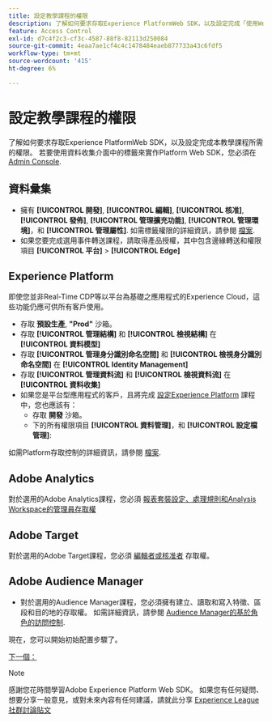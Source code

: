 ```yaml
---
title: 設定教學課程的權限
description: 了解如何要求存取Experience PlatformWeb SDK，以及設定完成「使用Web SDK實作Adobe Experience Cloud」教學課程所需的權限。
feature: Access Control
exl-id: d7c4f2c3-cf3c-4587-88f8-82113d250084
source-git-commit: 4eaa7ae1cf4c4c1478484eaeb877733a43c6fdf5
workflow-type: tm+mt
source-wordcount: '415'
ht-degree: 6%

---
```


# 設定教學課程的權限

了解如何要求存取Experience PlatformWeb SDK，以及設定完成本教學課程所需的權限。 若要使用資料收集介面中的標籤來實作Platform Web SDK，您必須在 [Admin Console](https://adminconsole.adobe.com).

## 資料彙集

* 擁有 **[!UICONTROL 開發]**, **[!UICONTROL 編輯]**, **[!UICONTROL 核准]**, **[!UICONTROL 發佈]**, **[!UICONTROL 管理擴充功能]**, **[!UICONTROL 管理環境]**，和 **[!UICONTROL 管理屬性]**. 如需標籤權限的詳細資訊，請參閱 [檔案](https://experienceleague.adobe.com/docs/experience-platform/tags/admin/user-permissions.html).
* 如果您要完成選用事件轉送課程，請取得產品授權，其中包含邊緣轉送和權限項目 **[!UICONTROL 平台]** > **[!UICONTROL Edge]**

## Experience Platform

即使您並非Real-Time CDP等以平台為基礎之應用程式的Experience Cloud，這些功能仍應可供所有客戶使用。

* 存取 **預設生產**, **&quot;Prod&quot;** 沙箱。
* 存取 **[!UICONTROL 管理結構]** 和 **[!UICONTROL 檢視結構]** 在 **[!UICONTROL 資料模型]**
* 存取 **[!UICONTROL 管理身分識別命名空間]** 和 **[!UICONTROL 檢視身分識別命名空間]** 在 **[!UICONTROL Identity Management]**
* 存取 **[!UICONTROL 管理資料流]** 和 **[!UICONTROL 檢視資料流]** 在 **[!UICONTROL 資料收集]**
* 如果您是平台型應用程式的客戶，且將完成 [設定Experience Platform](setup-experience-platform.md) 課程中，您也應該有：
   * 存取 **開發** 沙箱。
   * 下的所有權限項目 **[!UICONTROL 資料管理]**，和 **[!UICONTROL 設定檔管理]**:


如需Platform存取控制的詳細資訊，請參閱 [檔案](https://experienceleague.adobe.com/docs/experience-platform/access-control/home.html?lang=zh-Hant).

## Adobe Analytics

對於選用的Adobe Analytics課程，您必須 [報表套裝設定、處理規則和Analysis Workspace的管理員存取權](https://experienceleague.adobe.com/docs/analytics/admin/admin-console/home.html?lang=zh-Hant)

## Adobe Target

對於選用的Adobe Target課程，您必須 [編輯者或核准者](https://experienceleague.adobe.com/docs/target/using/administer/manage-users/enterprise/properties-overview.html#section_8C425E43E5DD4111BBFC734A2B7ABC80) 存取權。

## Adobe Audience Manager

* 對於選用的Audience Manager課程，您必須擁有建立、讀取和寫入特徵、區段和目的地的存取權。 如需詳細資訊，請參閱 [Audience Manager的基於角色的訪問控制](https://experienceleague.adobe.com/docs/audience-manager-learn/tutorials/setup-and-admin/user-management/setting-permissions-with-role-based-access-control.html?lang=en).

現在，您可以開始初始配置步驟了。

[下一個： ](configure-schemas.md)

>[!NOTE]
>
>感謝您花時間學習Adobe Experience Platform Web SDK。 如果您有任何疑問、想要分享一般意見，或對未來內容有任何建議，請就此分享 [Experience League社群討論貼文](https://experienceleaguecommunities.adobe.com/t5/adobe-experience-platform-launch/tutorial-discussion-implement-adobe-experience-cloud-with-web/td-p/444996)
